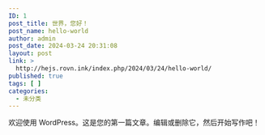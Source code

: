```yaml
---
ID: 1
post_title: 世界，您好！
post_name: hello-world
author: admin
post_date: 2024-03-24 20:31:08
layout: post
link: >
  http://hejs.rovn.ink/index.php/2024/03/24/hello-world/
published: true
tags: [ ]
categories:
  - 未分类
---
```

<!-- wp:paragraph -->
<p>欢迎使用 WordPress。这是您的第一篇文章。编辑或删除它，然后开始写作吧！</p>
<!-- /wp:paragraph -->

<!-- wp:image {"id":18} -->
<figure class="wp-block-image"><img src="http://hejs.rovn.ink/wp-content/uploads/2024/03/1711293087-112523852_p0-scaled.jpg" alt="" class="wp-image-18"/></figure>
<!-- /wp:image -->